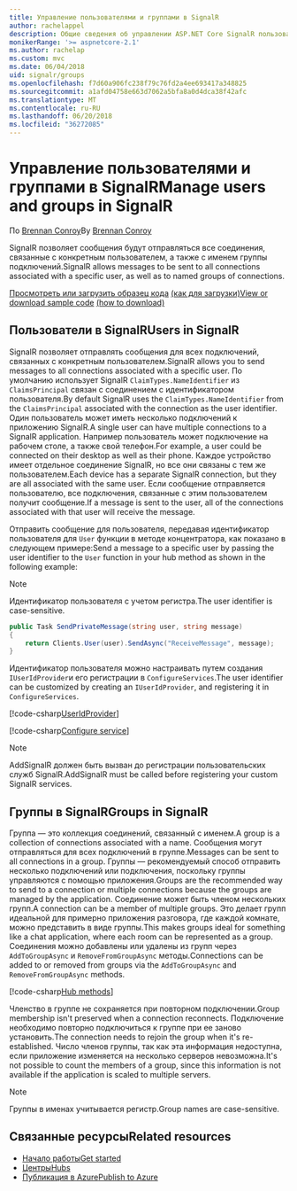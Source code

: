 ```yaml
---
title: Управление пользователями и группами в SignalR
author: rachelappel
description: Общие сведения об управлении ASP.NET Core SignalR пользователей и групп.
monikerRange: '>= aspnetcore-2.1'
ms.author: rachelap
ms.custom: mvc
ms.date: 06/04/2018
uid: signalr/groups
ms.openlocfilehash: f7d60a906fc238f79c76fd2a4ee693417a348825
ms.sourcegitcommit: a1afd04758e663d7062a5bfa8a0d4dca38f42afc
ms.translationtype: MT
ms.contentlocale: ru-RU
ms.lasthandoff: 06/20/2018
ms.locfileid: "36272085"
---
```

# <a name="manage-users-and-groups-in-signalr"></a><span data-ttu-id="20250-103">Управление пользователями и группами в SignalR</span><span class="sxs-lookup"><span data-stu-id="20250-103">Manage users and groups in SignalR</span></span>

<span data-ttu-id="20250-104">По [Brennan Conroy](https://github.com/BrennanConroy)</span><span class="sxs-lookup"><span data-stu-id="20250-104">By [Brennan Conroy](https://github.com/BrennanConroy)</span></span>

<span data-ttu-id="20250-105">SignalR позволяет сообщения будут отправляться все соединения, связанные с конкретным пользователем, а также с именем группы подключений.</span><span class="sxs-lookup"><span data-stu-id="20250-105">SignalR allows messages to be sent to all connections associated with a specific user, as well as to named groups of connections.</span></span>

<span data-ttu-id="20250-106">[Просмотреть или загрузить образец кода](https://github.com/aspnet/Docs/tree/master/aspnetcore/signalr/groups/sample/) [(как для загрузки)](xref:tutorials/index#how-to-download-a-sample)</span><span class="sxs-lookup"><span data-stu-id="20250-106">[View or download sample code](https://github.com/aspnet/Docs/tree/master/aspnetcore/signalr/groups/sample/) [(how to download)](xref:tutorials/index#how-to-download-a-sample)</span></span>

## <a name="users-in-signalr"></a><span data-ttu-id="20250-107">Пользователи в SignalR</span><span class="sxs-lookup"><span data-stu-id="20250-107">Users in SignalR</span></span>

<span data-ttu-id="20250-108">SignalR позволяет отправлять сообщения для всех подключений, связанных с конкретным пользователем.</span><span class="sxs-lookup"><span data-stu-id="20250-108">SignalR allows you to send messages to all connections associated with a specific user.</span></span> <span data-ttu-id="20250-109">По умолчанию использует SignalR `ClaimTypes.NameIdentifier` из `ClaimsPrincipal` связан с соединением с идентификатором пользователя.</span><span class="sxs-lookup"><span data-stu-id="20250-109">By default SignalR uses the `ClaimTypes.NameIdentifier` from the `ClaimsPrincipal` associated with the connection as the user identifier.</span></span> <span data-ttu-id="20250-110">Один пользователь может иметь несколько подключений к приложению SignalR.</span><span class="sxs-lookup"><span data-stu-id="20250-110">A single user can have multiple connections to a SignalR application.</span></span> <span data-ttu-id="20250-111">Например пользователь может подключение на рабочем столе, а также свой телефон.</span><span class="sxs-lookup"><span data-stu-id="20250-111">For example, a user could be connected on their desktop as well as their phone.</span></span> <span data-ttu-id="20250-112">Каждое устройство имеет отдельное соединение SignalR, но все они связаны с тем же пользователем.</span><span class="sxs-lookup"><span data-stu-id="20250-112">Each device has a separate SignalR connection, but they are all associated with the same user.</span></span> <span data-ttu-id="20250-113">Если сообщение отправляется пользователю, все подключения, связанные с этим пользователем получит сообщение.</span><span class="sxs-lookup"><span data-stu-id="20250-113">If a message is sent to the user, all of the connections associated with that user will receive the message.</span></span>

<span data-ttu-id="20250-114">Отправить сообщение для пользователя, передавая идентификатор пользователя для `User` функции в методе концентратора, как показано в следующем примере:</span><span class="sxs-lookup"><span data-stu-id="20250-114">Send a message to a specific user by passing the user identifier to the `User` function in your hub method as shown in the following example:</span></span>

> [!NOTE]
> <span data-ttu-id="20250-115">Идентификатор пользователя с учетом регистра.</span><span class="sxs-lookup"><span data-stu-id="20250-115">The user identifier is case-sensitive.</span></span>

```csharp
public Task SendPrivateMessage(string user, string message)
{
    return Clients.User(user).SendAsync("ReceiveMessage", message);
}
```

<span data-ttu-id="20250-116">Идентификатор пользователя можно настраивать путем создания `IUserIdProvider`и его регистрации в `ConfigureServices`.</span><span class="sxs-lookup"><span data-stu-id="20250-116">The user identifier can be customized by creating an `IUserIdProvider`, and registering it in `ConfigureServices`.</span></span>

[!code-csharp[UserIdProvider](groups/sample/customuseridprovider.cs?range=4-10)]

[!code-csharp[Configure service](groups/sample/startup.cs?range=21-22,39-42)]

> [!NOTE]
> <span data-ttu-id="20250-117">AddSignalR должен быть вызван до регистрации пользовательских служб SignalR.</span><span class="sxs-lookup"><span data-stu-id="20250-117">AddSignalR must be called before registering your custom SignalR services.</span></span>

## <a name="groups-in-signalr"></a><span data-ttu-id="20250-118">Группы в SignalR</span><span class="sxs-lookup"><span data-stu-id="20250-118">Groups in SignalR</span></span>

<span data-ttu-id="20250-119">Группа — это коллекция соединений, связанный с именем.</span><span class="sxs-lookup"><span data-stu-id="20250-119">A group is a collection of connections associated with a name.</span></span> <span data-ttu-id="20250-120">Сообщения могут отправляться для всех подключений в группе.</span><span class="sxs-lookup"><span data-stu-id="20250-120">Messages can be sent to all connections in a group.</span></span> <span data-ttu-id="20250-121">Группы — рекомендуемый способ отправить несколько подключений или подключения, поскольку группы управляются с помощью приложения.</span><span class="sxs-lookup"><span data-stu-id="20250-121">Groups are the recommended way to send to a connection or multiple connections because the groups are managed by the application.</span></span> <span data-ttu-id="20250-122">Соединение может быть членом нескольких групп.</span><span class="sxs-lookup"><span data-stu-id="20250-122">A connection can be a member of multiple groups.</span></span> <span data-ttu-id="20250-123">Это делает групп идеальной для примерно приложения разговора, где каждой комнате, можно представить в виде группы.</span><span class="sxs-lookup"><span data-stu-id="20250-123">This makes groups ideal for something like a chat application, where each room can be represented as a group.</span></span> <span data-ttu-id="20250-124">Соединения можно добавлены или удалены из групп через `AddToGroupAsync` и `RemoveFromGroupAsync` методы.</span><span class="sxs-lookup"><span data-stu-id="20250-124">Connections can be added to or removed from groups via the `AddToGroupAsync` and `RemoveFromGroupAsync` methods.</span></span>

[!code-csharp[Hub methods](groups/sample/hubs/chathub.cs?range=15-27)]

<span data-ttu-id="20250-125">Членство в группе не сохраняется при повторном подключении.</span><span class="sxs-lookup"><span data-stu-id="20250-125">Group membership isn't preserved when a connection reconnects.</span></span> <span data-ttu-id="20250-126">Подключение необходимо повторно подключиться к группе при ее заново установить.</span><span class="sxs-lookup"><span data-stu-id="20250-126">The connection needs to rejoin the group when it's re-established.</span></span> <span data-ttu-id="20250-127">Число членов группы, так как эта информация недоступна, если приложение изменяется на несколько серверов невозможна.</span><span class="sxs-lookup"><span data-stu-id="20250-127">It's not possible to count the members of a group, since this information is not available if the application is scaled to multiple servers.</span></span>

> [!NOTE]
> <span data-ttu-id="20250-128">Группы в именах учитывается регистр.</span><span class="sxs-lookup"><span data-stu-id="20250-128">Group names are case-sensitive.</span></span>

## <a name="related-resources"></a><span data-ttu-id="20250-129">Связанные ресурсы</span><span class="sxs-lookup"><span data-stu-id="20250-129">Related resources</span></span>

* [<span data-ttu-id="20250-130">Начало работы</span><span class="sxs-lookup"><span data-stu-id="20250-130">Get started</span></span>](xref:tutorials/signalr)
* [<span data-ttu-id="20250-131">Центры</span><span class="sxs-lookup"><span data-stu-id="20250-131">Hubs</span></span>](xref:signalr/hubs)
* [<span data-ttu-id="20250-132">Публикация в Azure</span><span class="sxs-lookup"><span data-stu-id="20250-132">Publish to Azure</span></span>](xref:signalr/publish-to-azure-web-app)
